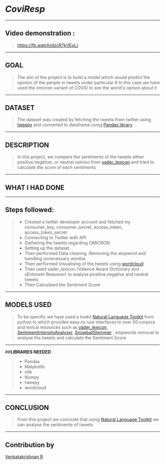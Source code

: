 # *CoviResp*
_________________________________________
## **Video demonstration :**

 > https://fb.watch/dzcR7kVEoL/
_________________________________________
## **GOAL**

>The aim of the project is to build a model which would predict the opinion of the people in tweets under particular # 
>In this case we have used the omicron variant of COVID to see the world's opnion about it
_________________________________________
## **DATASET**

>The dataset was created by fetching the tweets from twitter using [tweepy](https://docs.tweepy.org/en/stable/) and converted to dataframe using [Pandas library](https://pandas.pydata.org/docs/)

________________________________________
## **DESCRIPTION**

>In this project, we compare the sentiments of the tweets either positive,negative, or neutral opinion from [vader_lexicon](https://www.nltk.org/_modules/nltk/sentiment/vader.html)
>and tried to calculate the score of each sentiments  
_________________________________________
## **WHAT I HAD DONE**
_________________________________________
## Steps followed:
 > * Created a twitter developer account and fetched my consumer_key, consumer_secret, access_token, access_token_secret 
 > * Connecting to Twitter with API
 > * Gathering the tweets regarding OMICRON
 > * Setting up the dataset
 >  * Then performed Data cleaning :Removing the stopword and handling unnecessary wordse
 >  * Then performed Visualising of the tweets using [wordcloud](https://pypi.org/project/wordcloud/)
 >  * Then used vader_lexicon (Valence Aware Dictionary and sEntiment Reasoner) to analyse positive,negative and neutral tweets
 >  * Then Calculated the Sentiment Score

_________________________________________
## **MODELS USED**
> To be specific we have used a tookit [Natural Language Toolkit](https://www.nltk.org/#natural-language-toolkit) from python to which provides easy-to-use interfaces to over 50 corpora and lexical resources such 
> as [vader_lexicon](https://www.nltk.org/_modules/nltk/sentiment/vader.html), [SentimentIntensityAnalyzer](https://www.nltk.org/api/nltk.sentiment.html), [SnowballStemmer](https://www.nltk.org/_modules/nltk/stem/snowball.html) ,
> stopwords removal to analyse the tweets and  calculate the Sentiment Score

_________________________________________
##**LIBRARIES NEEDED**

>* Pandas
>* Matplotlib
>* nltk
>* Numpy
>* tweepy
>* wordcloud



_________________________________________
## **CONCLUSION**

>From this project we conclude that using [Natural Language Toolkit](https://www.nltk.org/#natural-language-toolkit) we can analyse the sentiments of tweets

_________________________________________
## **Contribution by**
[Venkatakrishnan R](https://github.com/Cody-coder017)

